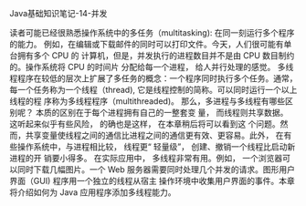 Java基础知识笔记-14-并发

读者可能已经很熟悉操作系统中的多任务（multitasking): 在同一刻运行多个程序的能力。 例如，在编辑或下载邮件的同时可以打印文件。今天，人们很可能有单台拥有多个 CPU 的 计算机，但是，并发执行的进程数目并不是由 CPU 数目制约的。操作系统将 CPU 的时间片 分配给每一个进程， 给人并行处理的感觉。 多线程程序在较低的层次上扩展了多任务的概念：一个程序同时执行多个任务。通常， 每一个任务称为一个线程（thread), 它是线程控制的简称。可以同时运行一个以上线程的程 序称为多线程程序（multithreaded)。 那么，多进程与多线程有哪些区别呢？ 本质的区别在于每个进程拥有自己的一整套变 量， 而线程则共享数据。 这听起来似乎有些风险， 的确也是这样， 在本章稍后将可以看到这 个问题。然而，共享变量使线程之间的通信比进程之间的通信更有效、更容易。此外， 在有 些操作系统中，与进程相比较， 线程更“ 轻量级”， 创建、撤销一个线程比启动新进程的开 销要小得多。 在实际应用中， 多线程非常有用。例如， 一个浏览器可以同时下载几幅图片。一个 Web 服务器需要同时处理几个并发的请求。图形用户界面（GUI) 程序用一个独立的线程从宿主 操作环境中收集用户界面的事件。本章将介绍如何为 Java 应用程序添加多线程能力。 
#
